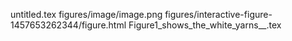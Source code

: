 untitled.tex
figures/image/image.png
figures/interactive-figure-1457653262344/figure.html
Figure1_shows_the_white_yarns__.tex
